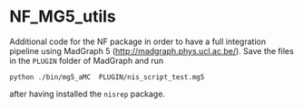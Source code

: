 # NF_MG5_utils
Additional code for the NF package in order to have a full integration pipeline using MadGraph 5 (http://madgraph.phys.ucl.ac.be/).
Save the files in the `PLUGIN` folder of MadGraph and run 
```
python ./bin/mg5_aMC  PLUGIN/nis_script_test.mg5

```
after having installed the `nisrep` package.
